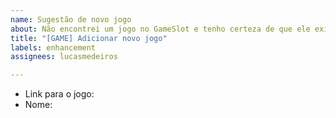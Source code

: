 ```yaml
---
name: Sugestão de novo jogo
about: Não encontrei um jogo no GameSlot e tenho certeza de que ele existe na Steam
title: "[GAME] Adicionar novo jogo"
labels: enhancement
assignees: lucasmedeiros

---
```


<!--- Adicione abaixo o link para o jogo na Steam, ou o seu nome (exatamente como aparece na loja) -->

- Link para o jogo:
- Nome: 

<!--- Por exemplo:
Link: https://store.steampowered.com/app/730/CounterStrike_Global_Offensive/
Nome: Counter-Strike: Global Offensive
 -->
